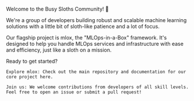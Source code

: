 Welcome to the Busy Sloths Community! 🦥

We're a group of developers building robust and scalable machine learning solutions with a little bit of sloth-like patience and a lot of focus.

Our flagship project is mlox, the "MLOps-in-a-Box" framework. It's designed to help you handle MLOps services and infrastructure with ease and efficiency, just like a sloth on a mission.

Ready to get started?

    Explore mlox: Check out the main repository and documentation for our core project here.

    Join us: We welcome contributions from developers of all skill levels. Feel free to open an issue or submit a pull request!
